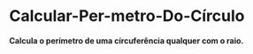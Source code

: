 # Calcular-Per-metro-Do-Círculo

#### Calcula o perímetro de uma círcuferência qualquer com o raio.
